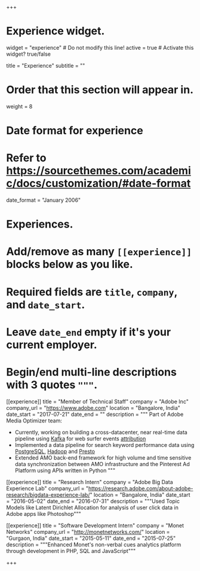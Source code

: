 +++
# Experience widget.
widget = "experience"  # Do not modify this line!
active = true  # Activate this widget? true/false

title = "Experience"
subtitle = ""

# Order that this section will appear in.
weight = 8

# Date format for experience
#   Refer to https://sourcethemes.com/academic/docs/customization/#date-format
date_format = "January 2006"

# Experiences.
#   Add/remove as many `[[experience]]` blocks below as you like.
#   Required fields are `title`, `company`, and `date_start`.
#   Leave `date_end` empty if it's your current employer.
#   Begin/end multi-line descriptions with 3 quotes `"""`.
[[experience]]
  title = "Member of Technical Staff"
  company = "Adobe Inc"
  company_url = "https://www.adobe.com"
  location = "Bangalore, India"
  date_start = "2017-07-21"
  date_end = ""
  description = """
  Part of Adobe Media Optimizer team:
  
  * Currently, working on building a cross-datacenter, near real-time data pipeline using [Kafka](https://kafka.apache.org/) for web surfer events [attribution](https://en.wikipedia.org/wiki/Attribution_(marketing))
  * Implemented a data pipeline for search keyword performance data using [PostgreSQL](https://www.postgresql.org/), [Hadoop](https://hadoop.apache.org/) and [Presto](http://prestodb.github.io/)
  * Extended AMO back-end framework for high volume and time sensitive data synchronization between AMO infrastructure and the Pinterest Ad Platform using APIs written in Python
  """

[[experience]]
  title = "Research Intern"
  company = "Adobe Big Data Experience Lab"
  company_url = "https://research.adobe.com/about-adobe-research/bigdata-experience-lab/"
  location = "Bangalore, India"
  date_start = "2016-05-02"
  date_end = "2016-07-31"
  description = """Used Topic Models like Latent Dirichlet Allocation for analysis of user click data in Adobe apps like Photoshop"""

[[experience]]
  title = "Software Development Intern"
  company = "Monet Networks"
  company_url = "http://monetnetworks.com/"
  location = "Gurgaon, India"
  date_start = "2015-05-11"
  date_end = "2015-07-25"
  description = """Enhanced Monet's non-verbal cues analytics platform through development in PHP, SQL and JavaScript"""

+++

